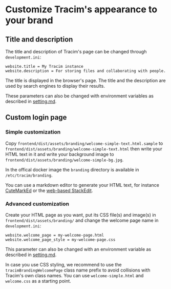 # Customize Tracim's appearance to your brand

## Title and description

The title and description of Tracim's page can be changed through `development.ini`:

```
website.title = My Tracim instance
website.description = For storing files and collaborating with people.
```

The title is displayed in the browser's page. The title and the description are used by search engines to display their results.

These parameters can also be changed with environment variables as described in [setting.md](setting.md).

## Custom login page

### Simple customization

Copy `frontend/dist/assets/branding/welcome-simple-text.html.sample` to `frontend/dist/assets/branding/welcome-simple-text.html` then write your HTML text in it and write your background image to `frontend/dist/assets/branding/welcome-simple-bg.jpg`.

In the offical docker image the `branding` directory is available in `/etc/tracim/branding`.

You can use a markdown editor to generate your HTML text, for instance [CuteMarkEd](https://cloose.github.io/CuteMarkEd/) or the [web-based StackEdit](https://stackedit.io/app#).

### Advanced customization

Create your HTML page as you want, put its CSS file(s) and image(s) in `frontend/dist/assets/branding/` and change the welcome page name in `development.ini`:

```
website.welcome_page = my-welcome-page.html
website.welcome_page_style = my-welcome-page.css
```

This parameter can also be changed with an environment variable as described in [setting.md](setting.md).

In case you use CSS styling, we recommend to use the `tracimBrandingWelcomePage` class name prefix to avoid collisions with Tracim's own class names.
You can use `welcome-simple.html` and `welcome.css` as a starting point.
